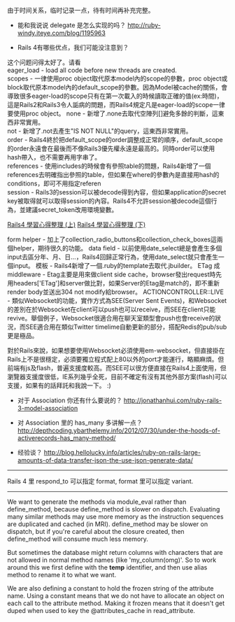 由于时间关系，临时记录一点，待有时间再补充完整。


- 能和我说说 delegate 是怎么实现的吗？
http://ruby-windy.iteye.com/blog/1195963

- Rails 4有哪些优点，我们可能没注意到？

这个问题问得太好了。请看<br>
eager_load - load all code before new threads are created.<br>
scopes - 一律使用proc object取代原本model內的scope的參數，proc object或block取代原本model內的default_scope的參數。因為Model被cache的關係，會導致很多eager-load的scope只有在第一次載入的時候讀取正確的值(ex:時間)，這是Rails2和Rails3令人詬病的問題，而Rails4規定凡是eager-load的scope一律要使用proc object。
none - 新增了.none去取代空陣列[]避免多餘的判斷，這東西非常實用。<br>
not - 新增了.not去產生"IS NOT NULL"的query，這東西非常實用。<br>
order - Rails4終於把default_scope的order調整成正常的順序，default_scope的order永遠會在最後而不像Rails3優先權永遠是最高的。同時order可以使用hash帶入，也不需要再用字串了。<br>
references - 使用includes的時候會有參照table的問題，Rails4新增了一個references去明確指出參照的table，但如果在where的參數內是直接用hash的conditions，即可不用指定referen<br>
session - Rails3的session可以被decode得到內容，但如果application的secret key被取得就可以取得session的內容。Rails4不允許session被decode這個行為，並建議secret_token改用環境變數。

[Rails4 學習心得整理 (上)](http://blog.hellolucky.info/articles/ruby-on-rails-rails4-learning-experience-finishing-rails-4-zombie-outlaws-1/)
[Rails4 學習心得整理 (下)](http://blog.hellolucky.info/articles/ruby-on-rails-rails4-learning-experience-finishing-rails-4-zombie-outlaws-2/)

form helper - 加上了collection_radio_buttons和collection_check_boxes這兩個helper，期待很久的功能。
data field - 以前使用date_select總是會產生多個input去區分年、月、日…，Rails4回歸正常行為，使用date_select就只會產生一個input。
模板 - Rails4新增了一個.ruby的template去取代.jbuilder。
ETag 成 middleware - Etag主要是用來做client side cache，browser發出request時先用headers['ETag']和server做比對，如果Server的Etag是match的，即不重新render body並送出304 not modify給browser。
ACTIONCONTROLLER::LIVE - 類似Websocket的功能，實作方式為SEE(Server Sent Events)，和Websocket的差別在於Websocket在client可以push也可以receive，而SEE在client只能revive。舉個例子，Websocket很適合用在聊天室類型會push也會receive的狀況，而SEE適合用在類似Twitter timelime自動更新的部分，搭配Redis的pub/sub更是極品。

對於Rails來說，如果想要使用Websocket必須使用em-websocket，但直接掛在Rails上不是很穩定，必須要獨立程式配上80以外的port才能運行，略顯麻煩。但前端有js及flash，普遍支援度較高。而SEE可以很方便直接在Rails4上面使用，但瀏覽器支援度很低，IE系列幾乎全死，目前不確定有沒有其他外部方案(flash)可以支援，如果有的話拜託和我說一下。 :)


- 对于 Association 你还有什么要说的？
http://jonathanhui.com/ruby-rails-3-model-association

- 对 Association 里的 has_many 多讲解一点？
http://depthcoding.ybarthelemy.info/2012/07/30/under-the-hoods-of-activerecords-has_many-method/

- 经验谈？
http://blog.hellolucky.info/articles/ruby-on-rails-large-amounts-of-data-transfer-json-the-use-json-generate-data/

---------

Rails 4 里 respond_to 可以指定 format, format 里可以指定 variant.

---------

We want to generate the methods via module_eval rather than
define_method, because define_method is slower on dispatch.
Evaluating many similar methods may use more memory as the instruction
sequences are duplicated and cached (in MRI).  define_method may
be slower on dispatch, but if you're careful about the closure
created, then define_method will consume much less memory.

But sometimes the database might return columns with
characters that are not allowed in normal method names (like
'my_column(omg)'. So to work around this we first define with
the __temp__ identifier, and then use alias method to rename
it to what we want.

We are also defining a constant to hold the frozen string of
the attribute name. Using a constant means that we do not have
to allocate an object on each call to the attribute method.
Making it frozen means that it doesn't get duped when used to
key the @attributes_cache in read_attribute.
